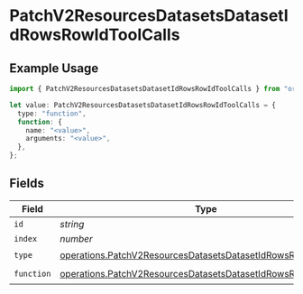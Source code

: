 # PatchV2ResourcesDatasetsDatasetIdRowsRowIdToolCalls

## Example Usage

```typescript
import { PatchV2ResourcesDatasetsDatasetIdRowsRowIdToolCalls } from "orq-node-client/models/operations";

let value: PatchV2ResourcesDatasetsDatasetIdRowsRowIdToolCalls = {
  type: "function",
  function: {
    name: "<value>",
    arguments: "<value>",
  },
};
```

## Fields

| Field                                                                                                                                          | Type                                                                                                                                           | Required                                                                                                                                       | Description                                                                                                                                    |
| ---------------------------------------------------------------------------------------------------------------------------------------------- | ---------------------------------------------------------------------------------------------------------------------------------------------- | ---------------------------------------------------------------------------------------------------------------------------------------------- | ---------------------------------------------------------------------------------------------------------------------------------------------- |
| `id`                                                                                                                                           | *string*                                                                                                                                       | :heavy_minus_sign:                                                                                                                             | N/A                                                                                                                                            |
| `index`                                                                                                                                        | *number*                                                                                                                                       | :heavy_minus_sign:                                                                                                                             | N/A                                                                                                                                            |
| `type`                                                                                                                                         | [operations.PatchV2ResourcesDatasetsDatasetIdRowsRowIdType](../../models/operations/patchv2resourcesdatasetsdatasetidrowsrowidtype.md)         | :heavy_check_mark:                                                                                                                             | N/A                                                                                                                                            |
| `function`                                                                                                                                     | [operations.PatchV2ResourcesDatasetsDatasetIdRowsRowIdFunction](../../models/operations/patchv2resourcesdatasetsdatasetidrowsrowidfunction.md) | :heavy_check_mark:                                                                                                                             | N/A                                                                                                                                            |